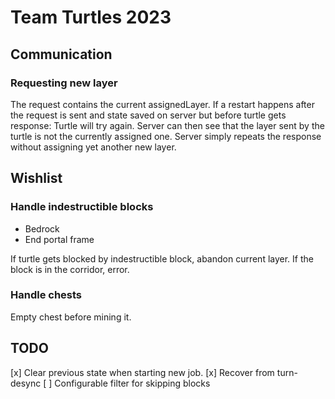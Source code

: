 # Team Turtles 2023



## Communication


### Requesting new layer

The request contains the current assignedLayer.
If a restart happens after the request is sent and state saved on server but before turtle gets response:
    Turtle will try again.
    Server can then see that the layer sent by the turtle is not the currently assigned one.
    Server simply repeats the response without assigning yet another new layer.



## Wishlist

### Handle indestructible blocks

- Bedrock
- End portal frame

If turtle gets blocked by indestructible block, abandon current layer.
If the block is in the corridor, error.


### Handle chests

Empty chest before mining it.



## TODO

[x] Clear previous state when starting new job.
[x] Recover from turn-desync
[ ] Configurable filter for skipping blocks
